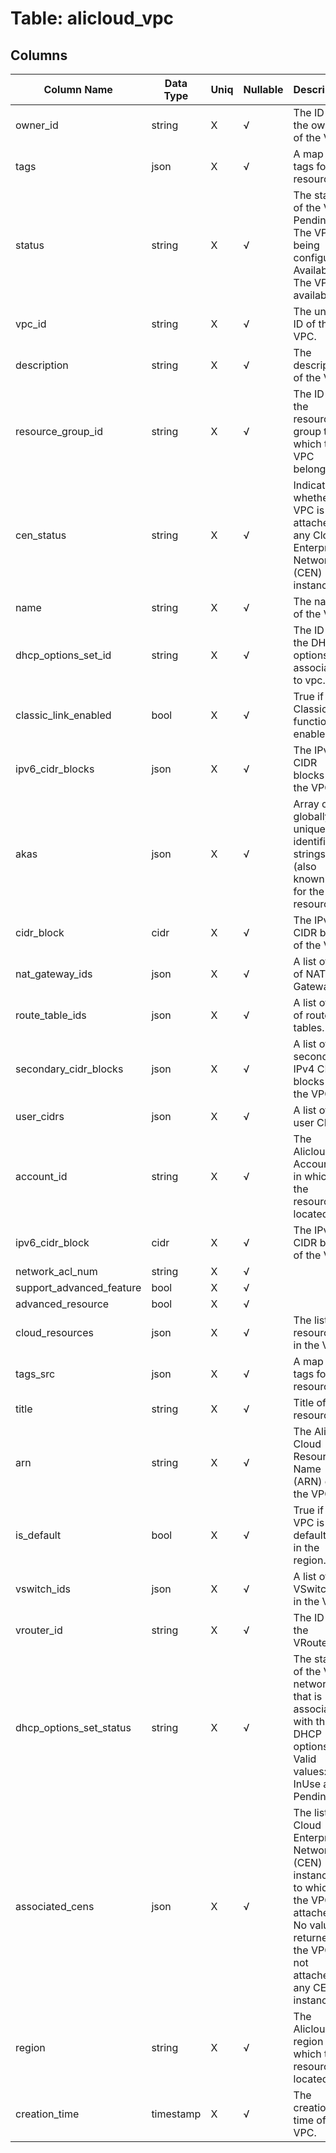 # Table: alicloud_vpc

## Columns 

|  Column Name   |  Data Type  | Uniq | Nullable | Description | 
|  ----  | ----  | ----  | ----  | ---- | 
| owner_id | string | X | √ | The ID of the owner of the VPC. | 
| tags | json | X | √ | A map of tags for the resource. | 
| status | string | X | √ | The status of the VPC. Pending: The VPC is being configured. Available: The VPC is available. | 
| vpc_id | string | X | √ | The unique ID of the VPC. | 
| description | string | X | √ | The description of the VPC. | 
| resource_group_id | string | X | √ | The ID of the resource group to which the VPC belongs. | 
| cen_status | string | X | √ | Indicates whether the VPC is attached to any Cloud Enterprise Network (CEN) instance. | 
| name | string | X | √ | The name of the VPC. | 
| dhcp_options_set_id | string | X | √ | The ID of the DHCP options set associated to vpc. | 
| classic_link_enabled | bool | X | √ | True if the ClassicLink function is enabled. | 
| ipv6_cidr_blocks | json | X | √ | The IPv6 CIDR blocks of the VPC. | 
| akas | json | X | √ | Array of globally unique identifier strings (also known as) for the resource. | 
| cidr_block | cidr | X | √ | The IPv4 CIDR block of the VPC. | 
| nat_gateway_ids | json | X | √ | A list of IDs of NAT Gateways. | 
| route_table_ids | json | X | √ | A list of IDs of route tables. | 
| secondary_cidr_blocks | json | X | √ | A list of secondary IPv4 CIDR blocks of the VPC. | 
| user_cidrs | json | X | √ | A list of user CIDRs. | 
| account_id | string | X | √ | The Alicloud Account ID in which the resource is located. | 
| ipv6_cidr_block | cidr | X | √ | The IPv6 CIDR block of the VPC. | 
| network_acl_num | string | X | √ |  | 
| support_advanced_feature | bool | X | √ |  | 
| advanced_resource | bool | X | √ |  | 
| cloud_resources | json | X | √ | The list of resources in the VPC. | 
| tags_src | json | X | √ | A map of tags for the resource. | 
| title | string | X | √ | Title of the resource. | 
| arn | string | X | √ | The Alibaba Cloud Resource Name (ARN) of the VPC. | 
| is_default | bool | X | √ | True if the VPC is the default VPC in the region. | 
| vswitch_ids | json | X | √ | A list of VSwitches in the VPC. | 
| vrouter_id | string | X | √ | The ID of the VRouter. | 
| dhcp_options_set_status | string | X | √ | The status of the VPC network that is associated with the DHCP options set. Valid values: InUse and Pending | 
| associated_cens | json | X | √ | The list of Cloud Enterprise Network (CEN) instances to which the VPC is attached. No value is returned if the VPC is not attached to any CEN instance. | 
| region | string | X | √ | The Alicloud region in which the resource is located. | 
| creation_time | timestamp | X | √ | The creation time of the VPC. | 


